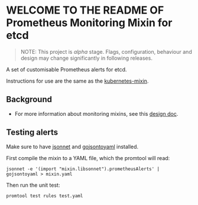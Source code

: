 # WELCOME TO THE README OF Prometheus Monitoring Mixin for etcd

> NOTE: This project is *alpha* stage. Flags, configuration, behaviour and design may change significantly in following releases.

A set of customisable Prometheus alerts for etcd.

Instructions for use are the same as the [kubernetes-mixin](https://github.com/kubernetes-monitoring/kubernetes-mixin).

## Background

* For more information about monitoring mixins, see this [design doc](https://docs.google.com/document/d/1A9xvzwqnFVSOZ5fD3blKODXfsat5fg6ZhnKu9LK3lB4/edit#).

## Testing alerts

Make sure to have [jsonnet](https://jsonnet.org/) and [gojsontoyaml](https://github.com/brancz/gojsontoyaml) installed.

First compile the mixin to a YAML file, which the promtool will read:
```
jsonnet -e '(import "mixin.libsonnet").prometheusAlerts' | gojsontoyaml > mixin.yaml
```

Then run the unit test:
```
promtool test rules test.yaml
```
